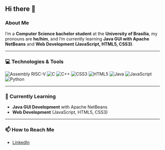## Hi there 👋

### About Me
I’m a **Computer Science bachelor student** at the **University of Brasília**, my pronouns are **he/him**, and I’m currently learning **Java GUI with Apache NetBeans** and **Web Development (JavaScript, HTML5, CSS3)**.

---

### 💻 Technologies & Tools
![Assembly RISC-V](https://img.shields.io/badge/Assembly%20RISC--V-%23008FCA.svg?style=for-the-badge&logo=riscv&logoColor=white) 
![C](https://img.shields.io/badge/C-%2300599C.svg?style=for-the-badge&logo=c&logoColor=white) 
![C++](https://img.shields.io/badge/C%2B%2B-%2300599C.svg?style=for-the-badge&logo=c%2B%2B&logoColor=white) 
![CSS3](https://img.shields.io/badge/CSS3-%231572B6.svg?style=for-the-badge&logo=css3&logoColor=white) 
![HTML5](https://img.shields.io/badge/HTML5-%23E34F26.svg?style=for-the-badge&logo=html5&logoColor=white) 
![Java](https://img.shields.io/badge/Java-%23ED8B00.svg?style=for-the-badge&logo=java&logoColor=white) 
![JavaScript](https://img.shields.io/badge/JavaScript-%23323330.svg?style=for-the-badge&logo=javascript&logoColor=%23F7DF1E) 
![Python](https://img.shields.io/badge/Python-%233670A0.svg?style=for-the-badge&logo=python&logoColor=ffdd54)

---

### 🌱 Currently Learning
- **Java GUI Development** with Apache NetBeans
- **Web Development** (JavaScript, HTML5, CSS3)

---

### 📫 How to Reach Me
- [LinkedIn](https://www.linkedin.com/derickdsandrade)  
